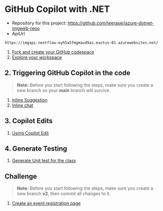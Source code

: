 # GitHub Copilot with .NET

- Repository for this project: https://github.com/teerasej/azure-dotnet-imgweb-repo
- ApiUrl
```
https://imgapi-nextflow-eyh5a5fmgmavd9as.eastus-01.azurewebsites.net/
```

1. [Fork and create your GitHub codespace](./github-copilot-contents/activate-codespace.md)
2. [Explore your workspace](./github-copilot-contents/explore-workspace.md)

## 2. Triggering GitHub Copilot in the code

> **Note:** Before you start following the steps, make sure you create a new branch so your **main** branch will survive.

1. [Inline Suggestion](github-copilot-contents/inline-suggestion.md)
2. [Inline chat](github-copilot-contents/inline-chat.md)

## 3. Copilot Edits 

1. [Using Copilot Edit](github-copilot-contents/copilot-edit-1.md)

## 4. Generate Testing 

1. [Generate Unit test for the class](github-copilot-contents/generate-unit-test.md)

## Challenge 

> **Note:** Before you start following the steps, make sure you create a new branch **v2**, then commit all changes to it.

1. [Create an event registration page](github-copilot-contents/event-registration.md)